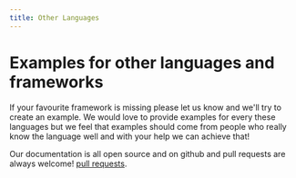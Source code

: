 ```yaml
---
title: Other Languages
---
```


# Examples for other languages and frameworks

If your favourite framework is missing please let us know and we'll try to create an example. We would love to provide examples for every these languages but we feel that examples should come from people who really know the language well and with your help we can achieve that!

Our documentation is all open source and on github and pull requests are always welcome! [pull requests](https://github.com/cloudmailin/docs.cloudmailin.com).